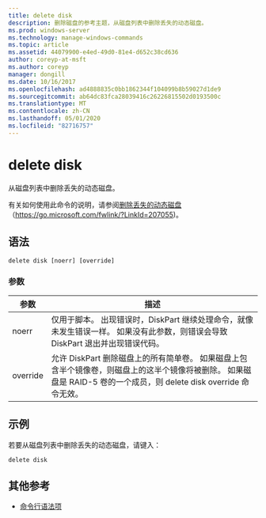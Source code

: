 ```yaml
---
title: delete disk
description: 删除磁盘的参考主题，从磁盘列表中删除丢失的动态磁盘。
ms.prod: windows-server
ms.technology: manage-windows-commands
ms.topic: article
ms.assetid: 44079900-e4ed-49d0-81e4-d652c38cd636
author: coreyp-at-msft
ms.author: coreyp
manager: dongill
ms.date: 10/16/2017
ms.openlocfilehash: ad4888835c0bb1862344f104099b8b59027d1de9
ms.sourcegitcommit: ab64dc83fca28039416c26226815502d0193500c
ms.translationtype: MT
ms.contentlocale: zh-CN
ms.lasthandoff: 05/01/2020
ms.locfileid: "82716757"
---
```

# <a name="delete-disk"></a>delete disk

从磁盘列表中删除丢失的动态磁盘。

有关如何使用此命令的说明，请参阅[删除丢失的动态磁盘](https://go.microsoft.com/fwlink/?LinkId=207055)（https://go.microsoft.com/fwlink/?LinkId=207055)。

## <a name="syntax"></a>语法

```
delete disk [noerr] [override]
```

### <a name="parameters"></a>参数

|参数|描述|
|---------|-----------|
|noerr|仅用于脚本。 出现错误时，DiskPart 继续处理命令，就像未发生错误一样。 如果没有此参数，则错误会导致 DiskPart 退出并出现错误代码。|
|override|允许 DiskPart 删除磁盘上的所有简单卷。 如果磁盘上包含半个镜像卷，则磁盘上的这半个镜像将被删除。 如果磁盘是 RAID-5 卷的一个成员，则 delete disk override 命令无效。|

## <a name="examples"></a>示例

若要从磁盘列表中删除丢失的动态磁盘，请键入：
```
delete disk
```

## <a name="additional-references"></a>其他参考

- [命令行语法项](command-line-syntax-key.md)

